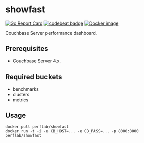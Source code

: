 
showfast
========
[![Go Report Card](https://goreportcard.com/badge/github.com/couchbaselabs/showfast)](https://goreportcard.com/report/github.com/couchbaselabs/showfast)
[![codebeat badge](https://codebeat.co/badges/1fc2a490-a39e-49be-b218-2b9289da5ae7)](https://codebeat.co/projects/github-com-couchbaselabs-showfast)
[![Docker image](https://images.microbadger.com/badges/image/perflab/showfast.svg)](http://microbadger.com/images/perflab/showfast)

Couchbase Server performance dashboard.

Prerequisites
-------------

* Couchbase Server 4.x.

Required buckets
----------------

* benchmarks
* clusters
* metrics

Usage
-----

    docker pull perflab/showfast
    docker run -t -i -e CB_HOST=... -e CB_PASS=... -p 8000:8000 perflab/showfast
